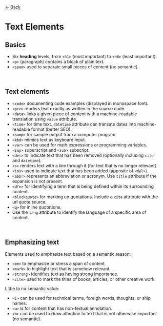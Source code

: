 [&larr; Back](./README.md)

# Text Elements

## Basics

- Six **heading** levels, from `<h1>` (most important) to `<h6>` (least important).
- `<p>` (paragraph) contains a block of plain text.
- `<span>` used to separate small pieces of content (no semantic).

<br>

## Text elements

- `<code>` documenting code examples (displayed in monospace font).
- `<pre>` renders text exactly as written in the source code.
- `<data>` links a given piece of content with a machine-readable translation using `value` attribute.
- `<time>` for time text. `datetime` attribute can transate dates into machine-readable format (better SEO).
- `<samp>` for sample output from a computer program.
- `<kbd>` mimics text as keyboard input.
- `<var>` can be used for math expressions or programming variables.
- `<sup>` superscript and `<sub>` subscript.
- `<del>` to indicate text that has been removed (optionally including `cite` and `datetime`).
- `<s>` renders text with a line through it (for text that is no longer relevant).
- `<ins>` used to indicate text that has been added (apposite of `<del>`).
- `<abbr>` represents an abbreviation or acronym. Use `title` attribute if the expansion is not present.
- `<dfn>` for identifying a term that is being defined within its surrounding content.
- `<blockquote>` for marking up quotations. Include a `cite` attribute with the url quote source.
- `<q>` for inline quotations.
- Use the `lang` attribute to identify the language of a specific area of content.

<br>

## Emphasizing text

Elements used to emphasize text based on a semantic reason:

- `<em>` to emphasize or stress a span of content.
- `<mark>` to highlight text that is somehow relevant.
- `<strong>` identifies text as having strong importance.
- `<cite>` used to mark the titles of books, articles, or other creative work.

<div></div>

Little to no semantic value:

- `<i>` can be used for technical terms, foreigh words, thoughts, or ship names.
- `<u>` is for content that has non-textual annotation.
- `<b>` can be used to draw attention to text that is not otherwise important (no semantic).

<br>

